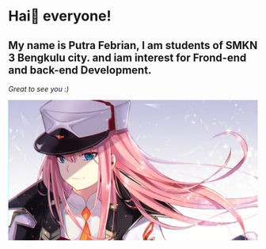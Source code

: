 # Hai👋 everyone!
## My name is Putra Febrian, I am students of SMKN 3 Bengkulu city. and iam interest for Frond-end and back-end Development.  
*Great to see you :)*


![darling_02.jpg](/Darling_02.jpg)
<!--
**Putra-02/Putra-02** is a ✨ _special_ ✨ repository because its `README.md` (this file) appears on your GitHub profile.

Here are some ideas to get you started:

- 🔭 I’m currently working on ...
- 🌱 I’m currently learning ...
- 👯 I’m looking to collaborate on ...
- 🤔 I’m looking for help with ...
- 💬 Ask me about ...
- 📫 How to reach me: ...
- 😄 Pronouns: ...
- ⚡ Fun fact: ...
-->
